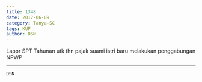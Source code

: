 ```yaml
---
title: 1348
date: 2017-06-09
category: Tanya-SC
tags: KUP
author: DSN
---
```


Lapor SPT Tahunan utk thn pajak suami istri baru melakukan penggabungan NPWP

---



`DSN`
